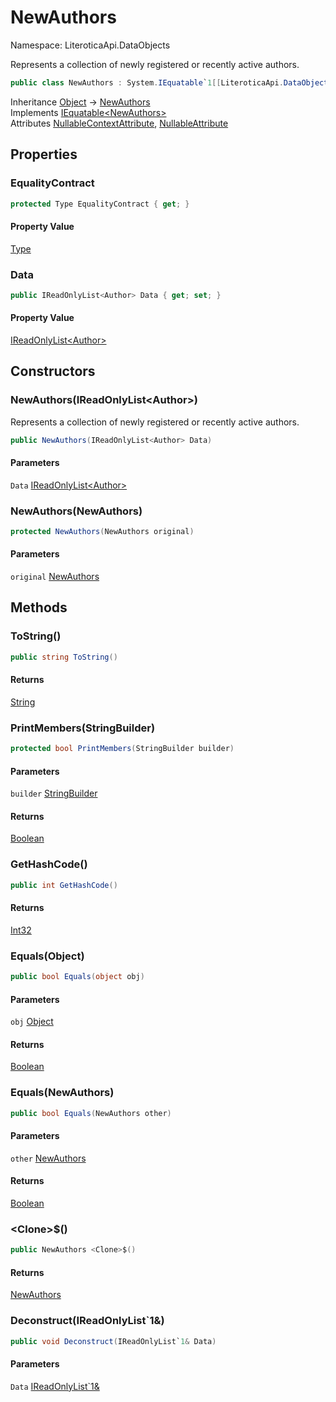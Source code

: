 # NewAuthors

Namespace: LiteroticaApi.DataObjects

Represents a collection of newly registered or recently active authors.

```csharp
public class NewAuthors : System.IEquatable`1[[LiteroticaApi.DataObjects.NewAuthors, LiteroticaApi, Version=1.0.0.0, Culture=neutral, PublicKeyToken=null]]
```

Inheritance [Object](https://docs.microsoft.com/en-us/dotnet/api/system.object) → [NewAuthors](./literoticaapi/dataobjects/newauthors.md)<br>
Implements [IEquatable&lt;NewAuthors&gt;](https://docs.microsoft.com/en-us/dotnet/api/system.iequatable-1)<br>
Attributes [NullableContextAttribute](./system/runtime/compilerservices/nullablecontextattribute.md), [NullableAttribute](./system/runtime/compilerservices/nullableattribute.md)

## Properties

### **EqualityContract**

```csharp
protected Type EqualityContract { get; }
```

#### Property Value

[Type](https://docs.microsoft.com/en-us/dotnet/api/system.type)<br>

### **Data**

```csharp
public IReadOnlyList<Author> Data { get; set; }
```

#### Property Value

[IReadOnlyList&lt;Author&gt;](https://docs.microsoft.com/en-us/dotnet/api/system.collections.generic.ireadonlylist-1)<br>

## Constructors

### **NewAuthors(IReadOnlyList&lt;Author&gt;)**

Represents a collection of newly registered or recently active authors.

```csharp
public NewAuthors(IReadOnlyList<Author> Data)
```

#### Parameters

`Data` [IReadOnlyList&lt;Author&gt;](https://docs.microsoft.com/en-us/dotnet/api/system.collections.generic.ireadonlylist-1)<br>

### **NewAuthors(NewAuthors)**

```csharp
protected NewAuthors(NewAuthors original)
```

#### Parameters

`original` [NewAuthors](./literoticaapi/dataobjects/newauthors.md)<br>

## Methods

### **ToString()**

```csharp
public string ToString()
```

#### Returns

[String](https://docs.microsoft.com/en-us/dotnet/api/system.string)<br>

### **PrintMembers(StringBuilder)**

```csharp
protected bool PrintMembers(StringBuilder builder)
```

#### Parameters

`builder` [StringBuilder](https://docs.microsoft.com/en-us/dotnet/api/system.text.stringbuilder)<br>

#### Returns

[Boolean](https://docs.microsoft.com/en-us/dotnet/api/system.boolean)<br>

### **GetHashCode()**

```csharp
public int GetHashCode()
```

#### Returns

[Int32](https://docs.microsoft.com/en-us/dotnet/api/system.int32)<br>

### **Equals(Object)**

```csharp
public bool Equals(object obj)
```

#### Parameters

`obj` [Object](https://docs.microsoft.com/en-us/dotnet/api/system.object)<br>

#### Returns

[Boolean](https://docs.microsoft.com/en-us/dotnet/api/system.boolean)<br>

### **Equals(NewAuthors)**

```csharp
public bool Equals(NewAuthors other)
```

#### Parameters

`other` [NewAuthors](./literoticaapi/dataobjects/newauthors.md)<br>

#### Returns

[Boolean](https://docs.microsoft.com/en-us/dotnet/api/system.boolean)<br>

### **&lt;Clone&gt;$()**

```csharp
public NewAuthors <Clone>$()
```

#### Returns

[NewAuthors](./literoticaapi/dataobjects/newauthors.md)<br>

### **Deconstruct(IReadOnlyList`1&)**

```csharp
public void Deconstruct(IReadOnlyList`1& Data)
```

#### Parameters

`Data` [IReadOnlyList`1&](https://docs.microsoft.com/en-us/dotnet/api/system.collections.generic.ireadonlylist-1&)<br>

